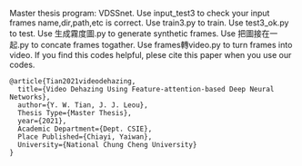 Master thesis program: VDSSnet.
Use input_test3 to check your input frames name,dir,path,etc is correct.
Use train3.py to train.
Use test3_ok.py to test.
Use 生成霧度圖.py to generate synthetic frames.
Use 把圖接在一起.py to concate frames togather.
Use frames轉video.py to turn frames into video.
If you find this codes helpful, plese cite this paper when you use our codes.
```
@article{Tian2021videodehazing,
  title={Video Dehazing Using Feature-attention-based Deep Neural Networks},
  author={Y. W. Tian, J. J. Leou},
  Thesis Type={Master Thesis},
  year={2021},
  Academic Department={Dept. CSIE},
  Place Published={Chiayi, Yaiwan},
  University={National Chung Cheng University}
}
```
